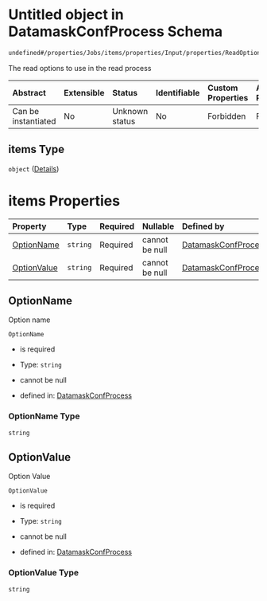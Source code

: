 # Untitled object in DatamaskConfProcess Schema

```txt
undefined#/properties/Jobs/items/properties/Input/properties/ReadOptions/items
```

The read options to use in the read process

| Abstract            | Extensible | Status         | Identifiable | Custom Properties | Additional Properties | Access Restrictions | Defined In                                                                |
| :------------------ | :--------- | :------------- | :----------- | :---------------- | :-------------------- | :------------------ | :------------------------------------------------------------------------ |
| Can be instantiated | No         | Unknown status | No           | Forbidden         | Forbidden             | none                | [datamask.schema.json\*](out/datamask.schema.json "open original schema") |

## items Type

`object` ([Details](datamask-properties-jobs-items-properties-input-properties-readoptions-items.md))

# items Properties

| Property                    | Type     | Required | Nullable       | Defined by                                                                                                                                                                                                                            |
| :-------------------------- | :------- | :------- | :------------- | :------------------------------------------------------------------------------------------------------------------------------------------------------------------------------------------------------------------------------------ |
| [OptionName](#optionname)   | `string` | Required | cannot be null | [DatamaskConfProcess](datamask-properties-jobs-items-properties-input-properties-readoptions-items-properties-optionname.md "undefined#/properties/Jobs/items/properties/Input/properties/ReadOptions/items/properties/OptionName")   |
| [OptionValue](#optionvalue) | `string` | Required | cannot be null | [DatamaskConfProcess](datamask-properties-jobs-items-properties-input-properties-readoptions-items-properties-optionvalue.md "undefined#/properties/Jobs/items/properties/Input/properties/ReadOptions/items/properties/OptionValue") |

## OptionName

Option name

`OptionName`

*   is required

*   Type: `string`

*   cannot be null

*   defined in: [DatamaskConfProcess](datamask-properties-jobs-items-properties-input-properties-readoptions-items-properties-optionname.md "undefined#/properties/Jobs/items/properties/Input/properties/ReadOptions/items/properties/OptionName")

### OptionName Type

`string`

## OptionValue

Option Value

`OptionValue`

*   is required

*   Type: `string`

*   cannot be null

*   defined in: [DatamaskConfProcess](datamask-properties-jobs-items-properties-input-properties-readoptions-items-properties-optionvalue.md "undefined#/properties/Jobs/items/properties/Input/properties/ReadOptions/items/properties/OptionValue")

### OptionValue Type

`string`
